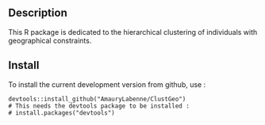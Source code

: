 ## Description
This R package is dedicated to the  hierarchical clustering of individuals with geographical constraints.

## Install

To install the current development version from github, use :

```{r eval=FALSE}
devtools::install_github("AmauryLabenne/ClustGeo")
# This needs the devtools package to be installed :
# install.packages("devtools")
```

